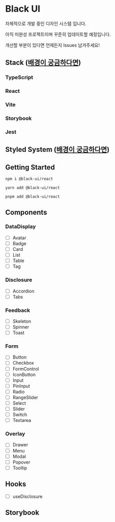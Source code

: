 # Black UI

자체적으로 개발 중인 디자인 시스템 입니다.

아직 미완성 프로젝트이며 꾸준히 업데이트할 예정입니다.

개선할 부분이 있다면 언제든지 Issues 남겨주세요!

## Stack ([배경이 궁금하다면](https://velog.io/@hyeon9782/%EB%82%98%EB%A7%8C%EC%9D%98-%EB%94%94%EC%9E%90%EC%9D%B8-%EC%8B%9C%EC%8A%A4%ED%85%9C%EC%9D%84-%EB%A7%8C%EB%93%A4%EC%96%B4%EB%B3%B4%EC%9E%90-%EA%B8%B0%EC%88%A0-%EC%8A%A4%ED%83%9D-%EC%84%A0%EC%A0%95))

### TypeScript

### React

### Vite

### Storybook

### Jest

## Styled System ([배경이 궁금하다면]())

###

## Getting Started

```
npm i @black-ui/react

yarn add @black-ui/react

pnpm add @black-ui/react
```

## Components

### DataDisplay

- [ ] Avatar
- [ ] Badge
- [ ] Card
- [ ] List
- [ ] Table
- [ ] Tag

### Disclosure

- [ ] Accordion
- [ ] Tabs

### Feedback

- [ ] Skeleton
- [ ] Spinner
- [ ] Toast

### Form

- [ ] Button
- [ ] Checkbox
- [ ] FormControl
- [ ] IconButton
- [ ] Input
- [ ] PinInput
- [ ] Radio
- [ ] RangeSlider
- [ ] Select
- [ ] Slider
- [ ] Switch
- [ ] Textarea

### Overlay

- [ ] Drawer
- [ ] Menu
- [ ] Modal
- [ ] Popover
- [ ] Tooltip

## Hooks

- [ ] useDisclosure

## Storybook
